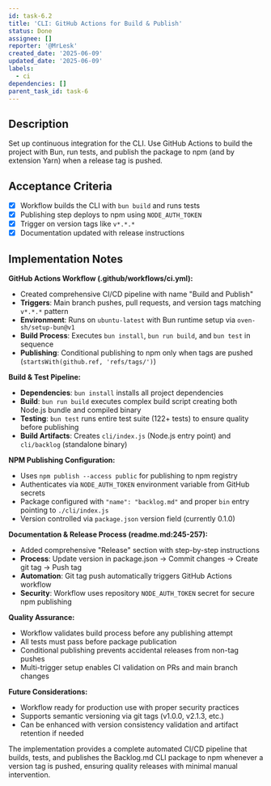 ```yaml
---
id: task-6.2
title: 'CLI: GitHub Actions for Build & Publish'
status: Done
assignee: []
reporter: '@MrLesk'
created_date: '2025-06-09'
updated_date: '2025-06-09'
labels:
  - ci
dependencies: []
parent_task_id: task-6
---
```


## Description

Set up continuous integration for the CLI. Use GitHub Actions to build the project with Bun, run tests, and publish the package to npm (and by extension Yarn) when a release tag is pushed.

## Acceptance Criteria

- [x] Workflow builds the CLI with `bun build` and runs tests
- [x] Publishing step deploys to npm using `NODE_AUTH_TOKEN`
- [x] Trigger on version tags like `v*.*.*`
- [x] Documentation updated with release instructions

## Implementation Notes

**GitHub Actions Workflow (.github/workflows/ci.yml):**
- Created comprehensive CI/CD pipeline with name "Build and Publish"
- **Triggers**: Main branch pushes, pull requests, and version tags matching `v*.*.*` pattern
- **Environment**: Runs on `ubuntu-latest` with Bun runtime setup via `oven-sh/setup-bun@v1`
- **Build Process**: Executes `bun install`, `bun run build`, and `bun test` in sequence
- **Publishing**: Conditional publishing to npm only when tags are pushed (`startsWith(github.ref, 'refs/tags/')`)

**Build & Test Pipeline:**
- **Dependencies**: `bun install` installs all project dependencies
- **Build**: `bun run build` executes complex build script creating both Node.js bundle and compiled binary
- **Testing**: `bun test` runs entire test suite (122+ tests) to ensure quality before publishing
- **Build Artifacts**: Creates `cli/index.js` (Node.js entry point) and `cli/backlog` (standalone binary)

**NPM Publishing Configuration:**
- Uses `npm publish --access public` for publishing to npm registry
- Authenticates via `NODE_AUTH_TOKEN` environment variable from GitHub secrets
- Package configured with `"name": "backlog.md"` and proper `bin` entry pointing to `./cli/index.js`
- Version controlled via `package.json` version field (currently 0.1.0)

**Documentation & Release Process (readme.md:245-257):**
- Added comprehensive "Release" section with step-by-step instructions
- **Process**: Update version in package.json → Commit changes → Create git tag → Push tag
- **Automation**: Git tag push automatically triggers GitHub Actions workflow
- **Security**: Workflow uses repository `NODE_AUTH_TOKEN` secret for secure npm publishing

**Quality Assurance:**
- Workflow validates build process before any publishing attempt
- All tests must pass before package publication
- Conditional publishing prevents accidental releases from non-tag pushes
- Multi-trigger setup enables CI validation on PRs and main branch changes

**Future Considerations:**
- Workflow ready for production use with proper security practices
- Supports semantic versioning via git tags (v1.0.0, v2.1.3, etc.)
- Can be enhanced with version consistency validation and artifact retention if needed

The implementation provides a complete automated CI/CD pipeline that builds, tests, and publishes the Backlog.md CLI package to npm whenever a version tag is pushed, ensuring quality releases with minimal manual intervention.
